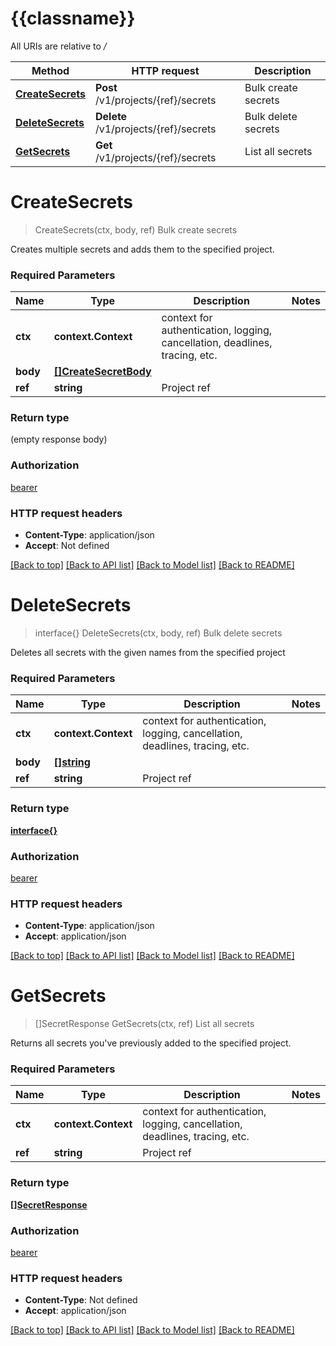 # {{classname}}

All URIs are relative to */*

Method | HTTP request | Description
------------- | ------------- | -------------
[**CreateSecrets**](SecretsApi.md#CreateSecrets) | **Post** /v1/projects/{ref}/secrets | Bulk create secrets
[**DeleteSecrets**](SecretsApi.md#DeleteSecrets) | **Delete** /v1/projects/{ref}/secrets | Bulk delete secrets
[**GetSecrets**](SecretsApi.md#GetSecrets) | **Get** /v1/projects/{ref}/secrets | List all secrets

# **CreateSecrets**
> CreateSecrets(ctx, body, ref)
Bulk create secrets

Creates multiple secrets and adds them to the specified project.

### Required Parameters

Name | Type | Description  | Notes
------------- | ------------- | ------------- | -------------
 **ctx** | **context.Context** | context for authentication, logging, cancellation, deadlines, tracing, etc.
  **body** | [**[]CreateSecretBody**](CreateSecretBody.md)|  | 
  **ref** | **string**| Project ref | 

### Return type

 (empty response body)

### Authorization

[bearer](../README.md#bearer)

### HTTP request headers

 - **Content-Type**: application/json
 - **Accept**: Not defined

[[Back to top]](#) [[Back to API list]](../README.md#documentation-for-api-endpoints) [[Back to Model list]](../README.md#documentation-for-models) [[Back to README]](../README.md)

# **DeleteSecrets**
> interface{} DeleteSecrets(ctx, body, ref)
Bulk delete secrets

Deletes all secrets with the given names from the specified project

### Required Parameters

Name | Type | Description  | Notes
------------- | ------------- | ------------- | -------------
 **ctx** | **context.Context** | context for authentication, logging, cancellation, deadlines, tracing, etc.
  **body** | [**[]string**](string.md)|  | 
  **ref** | **string**| Project ref | 

### Return type

[**interface{}**](interface{}.md)

### Authorization

[bearer](../README.md#bearer)

### HTTP request headers

 - **Content-Type**: application/json
 - **Accept**: application/json

[[Back to top]](#) [[Back to API list]](../README.md#documentation-for-api-endpoints) [[Back to Model list]](../README.md#documentation-for-models) [[Back to README]](../README.md)

# **GetSecrets**
> []SecretResponse GetSecrets(ctx, ref)
List all secrets

Returns all secrets you've previously added to the specified project.

### Required Parameters

Name | Type | Description  | Notes
------------- | ------------- | ------------- | -------------
 **ctx** | **context.Context** | context for authentication, logging, cancellation, deadlines, tracing, etc.
  **ref** | **string**| Project ref | 

### Return type

[**[]SecretResponse**](SecretResponse.md)

### Authorization

[bearer](../README.md#bearer)

### HTTP request headers

 - **Content-Type**: Not defined
 - **Accept**: application/json

[[Back to top]](#) [[Back to API list]](../README.md#documentation-for-api-endpoints) [[Back to Model list]](../README.md#documentation-for-models) [[Back to README]](../README.md)

